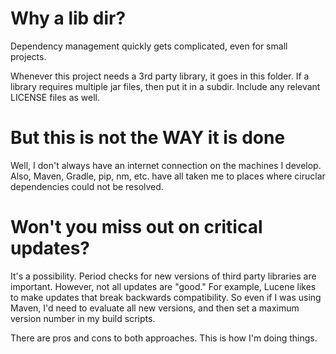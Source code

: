 # Why a lib dir?
Dependency management quickly gets complicated, even for small projects.

Whenever this project needs a 3rd party library, it goes in this folder.  If a library requires multiple jar files, then put it in a subdir.
Include any relevant LICENSE files as well.

# But this is not the WAY it is done
Well, I don't always have an internet connection on the machines I develop.  Also, Maven, Gradle, pip, nm, etc. have all taken me to places where ciruclar dependencies could not be resolved.

# Won't you miss out on critical updates?
It's a possibility.  Period checks for new versions of third party libraries are important.  However, not all updates are "good."  For example, Lucene likes to make updates that break backwards compatibility.  So even if I was using Maven, I'd need to evaluate all new versions, and then set a maximum version number in my build scripts.

There are pros and cons to both approaches.  This is how I'm doing things.